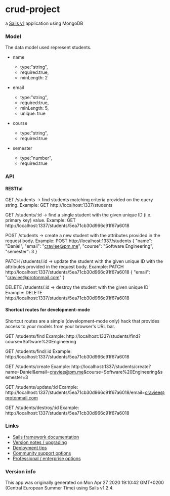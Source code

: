 # crud-project

a [Sails v1](https://sailsjs.com) application using MongoDB

### Model

The data model used represent students.

* name
  * type:"string",
  * required:true,
  * minLength: 2

* email
  * type:"string",
  * required:true,
  * minLength: 5,
  * unique: true

* course
  * type:"string",
  * required:true

* semester
  * type:"number",
  * required:true

### API

#### RESTful

GET /students -> find students matching criteria provided on the query string.
Example: GET http://localhost:1337/students

GET /students/:id -> find a single student with the given unique ID (i.e. primary key) value.
Example: GET http://localhost:1337/students/5ea71cb30d966c91f67a6018

POST /students -> create a new student with the attributes provided in the request body.
Example: POST http://localhost:1337/students
{
    "name": "Daniel",
    "email": "craviee@pm.me",
    "course": "Software Engineering",
    "semester": 3
}

PATCH /students/:id -> update the student with the given unique ID with the attributes provided in the request body.
Example: PATCH http://localhost:1337/students/5ea71cb30d966c91f67a6018
{
    "email": "craviee@protonmail.com"
}

DELETE /students/:id -> destroy the student with the given unique ID
Example: DELETE http://localhost:1337/students/5ea71cb30d966c91f67a6018

#### Shortcut routes for development-mode
Shortcut routes are a simple (development-mode only) hack that provides access to your models from your browser's URL bar.

GET /students/find
Example: http://localhost:1337/students/find?course=Software%20Engineering

GET /students/find/:id
Example: http://localhost:1337/students/5ea71cb30d966c91f67a6018

GET /students/create
Example: http://localhost:1337/students/create?name=Daniel&email=craviee@pm.me&course=Software%20Engineering&semester=3

GET /students/update/:id
Example: http://localhost:1337/students/5ea71cb30d966c91f67a6018/email=craviee@protonmail.com

GET /students/destroy/:id
Example: http://localhost:1337/students/5ea71cb30d966c91f67a6018

### Links

+ [Sails framework documentation](https://sailsjs.com/get-started)
+ [Version notes / upgrading](https://sailsjs.com/documentation/upgrading)
+ [Deployment tips](https://sailsjs.com/documentation/concepts/deployment)
+ [Community support options](https://sailsjs.com/support)
+ [Professional / enterprise options](https://sailsjs.com/enterprise)


### Version info

This app was originally generated on Mon Apr 27 2020 19:10:42 GMT+0200 (Central European Summer Time) using Sails v1.2.4.

<!-- Internally, Sails used [`sails-generate@1.16.13`](https://github.com/balderdashy/sails-generate/tree/v1.16.13/lib/core-generators/new). -->



<!--
Note:  Generators are usually run using the globally-installed `sails` CLI (command-line interface).  This CLI version is _environment-specific_ rather than app-specific, thus over time, as a project's dependencies are upgraded or the project is worked on by different developers on different computers using different versions of Node.js, the Sails dependency in its package.json file may differ from the globally-installed Sails CLI release it was originally generated with.  (Be sure to always check out the relevant [upgrading guides](https://sailsjs.com/upgrading) before upgrading the version of Sails used by your app.  If you're stuck, [get help here](https://sailsjs.com/support).)
-->

